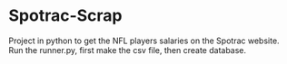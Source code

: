# Spotrac-Scrap
Project in python to get the NFL players salaries on the Spotrac website.
Run the runner.py, first make the csv file, then create database.
